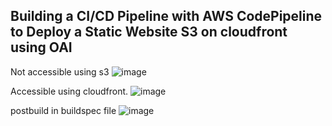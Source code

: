 
Building a CI/CD Pipeline with AWS CodePipeline to Deploy a Static Website S3 on cloudfront using OAI
--------------------------------------------------------------------------------------------------------

Not accessible using s3
![image](https://user-images.githubusercontent.com/59678465/169017429-ca1277c8-9fa6-481e-864b-cef235de12c0.png)

Accessible using cloudfront.
![image](https://user-images.githubusercontent.com/59678465/169017369-d4aaf2c6-5b1a-42b2-8189-8e3fe0258ab5.png)

postbuild in buildspec file
![image](https://user-images.githubusercontent.com/59678465/169017707-6a645763-090f-4217-9b53-41793f7e0569.png)

